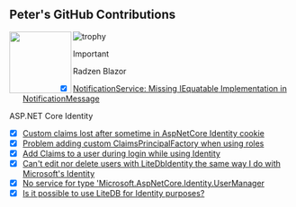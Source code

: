 ## Peter's GitHub Contributions 

<img height="110px" align="left" src="https://github-readme-stats.vercel.app/api?username=quicksln&include_all_commits=true&hide=contribs&hide_title=true&show_icons=true&rank_icon=github&theme=default#gh-light-mode-only"/> ![trophy](https://github-profile-trophy.vercel.app/?username=quicksln&rank=SECRET,SSS,SS,S,AAA,AA,A,B&&column=4)

> [!IMPORTANT]
> Radzen Blazor 
> - [x] [NotificationService: Missing IEquatable<T> Implementation in NotificationMessage ](https://github.com/radzenhq/radzen-blazor/issues/1288)
>
> ASP.NET Core Identity
> - [x] [Custom claims lost after sometime in AspNetCore Identity cookie](https://github.com/dotnet/aspnetcore/issues/46593)
> - [x] [Problem adding custom ClaimsPrincipalFactory when using roles](https://github.com/dotnet/aspnetcore/issues/46593)
> - [x] [Add Claims to a user during login while using Identity](https://github.com/dotnet/aspnetcore/issues/46558)
> - [x] [Can't edit nor delete users with LiteDbIdentity the same way I do with Microsoft's Identity](https://github.com/quicksln/LiteDB.Identity)
> - [x] [No service for type 'Microsoft.AspNetCore.Identity.UserManager](https://github.com/quicksln/LiteDB.Identity/issues/4)
> - [x] [Is it possible to use LiteDB for Identity purposes?](https://github.com/mbdavid/LiteDB/issues/1711)
